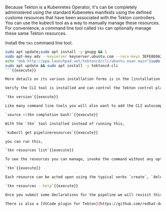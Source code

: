 Because Tekton is a Kubenretes Operator, it's can be completely administered using the standard Kubenetes manifests using the defined custome resources that have been associated with the Tekton controllers. You can use the kubectl tool as a way to manually manage these resources. For convenience, a command line tool called `tkn` can optionally manage these same Tekton resources. 

Install the `tkn` command line tool.

```bash
sudo apt update;sudo apt install -y gnupg && \
sudo apt-key adv --keyserver keyserver.ubuntu.com --recv-keys 3EFE0E0A2F2F60AA && \
echo "deb http://ppa.launchpad.net/tektoncd/cli/ubuntu eoan main"|sudo tee /etc/apt/sources.list.d/tektoncd-ubuntu-cli.list && \
sudo apt update && sudo apt install -y tektoncd-cli
```{{execute}}

More details on its various installation forms is in the [installation documentation](https://github.com/tektoncd/cli).

Verify the CLI tool is installed and can control the Tekton control plane.

`tkn version`{{execute}}

Like many command line tools you will also want to add the CLI autocompletion. As you type lengthy commands the tab key will make the best guess to fill in the command details.

`source <(tkn completion bash)`{{execute}}

With the `tkn` tool installed instead of running this,

`kubectl get pipelineresources`{{execute}}

you can run this,

`tkn resources list`{{execute}}

To see the resources you can manage, invoke the command without any options.

`tkn`{{execute}}

Each resource can be acted upon using the typical verbs `create`, `delete`, `describe`, `list`.

`tkn resources --help`{{execute}}

Once you submit some declarations for the pipeline we will revisit this `tkn` tool. 

There is also a [VSCode plugin for Tekton](https://github.com/redhat-developer/vscode-tekton) that matches the functionality of the CLI tool and provides editor support for the Tekton resource YAML files.
